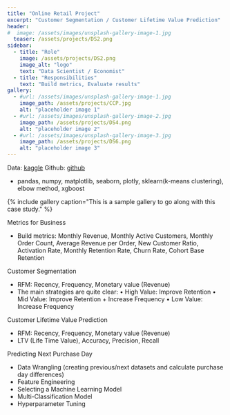 ```yaml
---
title: "Online Retail Project"
excerpt: "Customer Segmentation / Customer Lifetime Value Prediction"
header:
#  image: /assets/images/unsplash-gallery-image-1.jpg
  teaser: /assets/projects/DS2.png
sidebar:
  - title: "Role"
    image: /assets/projects/DS2.png
    image_alt: "logo"
    text: "Data Scientist / Economist"
  - title: "Responsibilities"
    text: "Build metrics, Evaluate results"
gallery:
  - #url: /assets/images/unsplash-gallery-image-1.jpg
    image_path: /assets/projects/CCP.jpg
    alt: "placeholder image 1"
  - #url: /assets/images/unsplash-gallery-image-2.jpg
    image_path: /assets/projects/DS4.png
    alt: "placeholder image 2"
  - #url: /assets/images/unsplash-gallery-image-3.jpg
    image_path: /assets/projects/DS6.png
    alt: "placeholder image 3"
---
```


Data: [kaggle](https://www.kaggle.com/vijayuv/onlineretail)
Github: [github](https://github.com/youngminju-phd/Online_Retail_Project)

- pandas, numpy, matplotlib, seaborn, plotly, sklearn(k-means clustering), elbow method, xgboost

{% include gallery caption="This is a sample gallery to go along with this case study." %}

Metrics for Business
- Build metrics: 
Monthly Revenue, Monthly Active Customers, Monthly Order Count, Average Revenue per Order, 
New Customer Ratio, Activation Rate, Monthly Retention Rate, Churn Rate, Cohort Base Retention

Customer Segmentation
- RFM: Recency, Frequency, Monetary value (Revenue)
- The main strategies are quite clear:
•	High Value: Improve Retention
•	Mid Value: Improve Retention + Increase Frequency
•	Low Value: Increase Frequency

Customer Lifetime Value Prediction
- RFM: Recency, Frequency, Monetary value (Revenue)
- LTV (Life Time Value), Accuracy, Precision, Recall

Predicting Next Purchase Day
-	Data Wrangling (creating previous/next datasets and calculate purchase day differences)
-	Feature Engineering
-	Selecting a Machine Learning Model
-	Multi-Classification Model
-	Hyperparameter Tuning